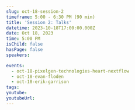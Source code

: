 ```yaml
---
slug: oct-18-session-2
timeframe: 5:00 - 6:30 PM (90 min)
title: 'Session 2: Talks'
datetime: 2023-10-18T17:00:00.000Z
date: Oct 18, 2023
time: 5:00 PM
isChild: false
hasPage: false
speakers:

events:
  - oct-18-pixelgen-technologies-heart-nextflow
  - oct-18-evan-floden
  - oct-18-erik-garrison
tags:
youtube:
youtubeUrl:
---
```

